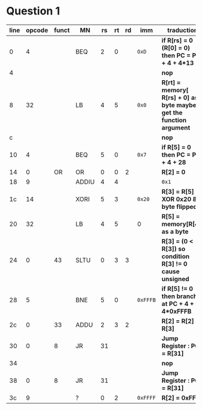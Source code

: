 # Question 1

line | opcode | funct | MN | rs | rt | rd | imm | traduction
--- | --- | --- | --- | --- | --- | --- | --- | ---
0 | 4 | | BEQ | 2 | 0 | | `OxD` | **if R[rs] = 0 (R[0] = 0) then PC = PC + 4 + 4\*13**
4 | | | | | | | | **nop**
8 | 32 | | LB | 4 | 5 | | `0x0` | **R[rt] = memory[ R[rs] + 0] as a byte maybe get the function argument**
c | | | | | | | | **nop**
10 | 4 | | BEQ | 5 | 0 | | `0x7` | **if R[5] = 0 then PC = PC + 4 + 28**
14 | 0 | OR | OR | 0 | 0 | 2 | | **R[2] = 0**
18 | 9 | | ADDIU | 4 | 4 | | | `0x1` | **R[4] = R[4] + 1**
1c | 14 | | XORI | 5 | 3 | | `0x20` | **R[3] = R[5] XOR 0x20 8th byte flipped**
20 | 32 | | LB | 4 | 5 | | 0 | **R[5] = memory[R[4]] as a byte**
24 | 0 | 43 | SLTU | 0 | 3 | 3 | | **R[3] = (0 < R[3])  so condition R[3] != 0 cause unsigned**
28 | 5 | | BNE | 5 | 0 | | `0xFFFB` | **if R[5] != 0 then branch at PC + 4 + 4\*0xFFFB**
2c | 0 | 33 | ADDU | 2 | 3 | 2 | | **R[2] = R[2] + R[3]**
30 | 0 | 8 | JR | 31 | | | | **Jump Register : PC = R[31]**
34 | | | | | | | | **nop**
38 | 0 | 8 | JR | 31 | | | | **Jump Register : PC = R[31]**
3c | 9 | | ? | 0 | 2 | | `0xFFFF` | **R[2] = 0xFFFF**
